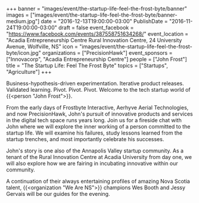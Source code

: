 +++
banner = "images/event/the-startup-life-feel-the-frost-byte/banner"
images = ["images/event/the-startup-life-feel-the-frost-byte/banner-medium.jpg"]
date = "2016-12-13T19:00:00-03:00"
PublishDate = "2016-11-24T19:00:00-03:00"
draft = false
event_facebook = "https://www.facebook.com/events/387558751634268/"
event_location = "Acadia Entrepreneurship Centre Rural Innovation Centre, 24 University Avenue, Wolfville, NS"
icon = "images/event/the-startup-life-feel-the-frost-byte/icon.jpg"
organizations = ["PrecisionHawk"]
event_sponsors = ["Innovacorp", "Acadia Entrepreneurship Centre"]
people = ["John Frost"]
title = "The Startup Life: Feel The Frost Byte"
topics = ["Startups", "Agriculture"]
+++

Business-hypothesis-driven experimentation.  Iterative product releases. Validated learning.  Pivot. Pivot. Pivot.  Welcome to the tech startup world of {{<person "John Frost">}}. 

From the early days of Frostbyte Interactive, Aerhyve Aerial Technologies, and now PrecisionHawk, John's pursuit of innovative products and services in the digital tech space runs years long.  Join us for a fireside chat with John where we will explore the inner working of a person committed to the startup life.  We will examine his failures, study lessons learned from the startup trenches, and most importantly celebrate his successes.   

John's story is one also of the Annapolis Valley startup community.  As a tenant of the Rural Innovation Centre at Acadia University from day one, we will also explore how we are fairing in incubating innovative within our community. 

A continuation of their always entertaining profiles of amazing Nova Scotia talent, {{<organization "We Are NS">}} champions Wes Booth and Jessy Gervais will be our guides for the evening.  
